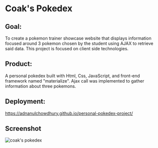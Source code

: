 # Coak's Pokedex

## Goal:
To create a pokemon trainer showcase website that displays information focused around 3 pokemon chosen by the student using AJAX to retrieve said data. This project is focused on client side technologies.

## Product:
A personal pokedex built with Html, Css, JavaScript, and front-end framework named "materialize". Ajax call was implemented to gather information about three pokemons.

## Deployment:
https://adnanulchowdhury.github.io/personal-pokedex-project/

## Screenshot
![coak's pokedex](https://imgur.com/kGXznVy.gif)
